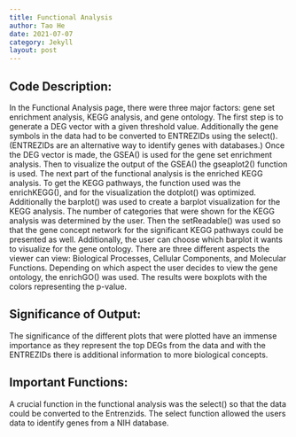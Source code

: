 ```yaml
---
title: Functional Analysis
author: Tao He
date: 2021-07-07
category: Jekyll
layout: post
---
```


## Code Description: 
In the Functional Analysis page, there were three major factors: gene set enrichment analysis, KEGG analysis, and gene ontology. The first step is to generate a DEG vector with a given threshold value. Additionally the gene symbols in the data had to be converted to ENTREZIDs using the select(). (ENTREZIDs are an alternative way to identify genes with databases.) Once the DEG vector is made, the GSEA() is used for the gene set enrichment analysis. Then to visualize the output of the GSEA() the gseaplot2() function is used. The next part of the functional analysis is the enriched KEGG analysis. To get the KEGG pathways, the function used was the enrichKEGG(), and for the visualization the dotplot() was optimized. Additionally the barplot() was used to create a barplot visualization for the KEGG analysis. The number of categories that were shown for the KEGG analysis was determined by the user. Then the setReadable() was used so that the gene concept network for the significant KEGG pathways could be presented as well. Additionally, the user can choose which barplot it wants to visualize for the gene ontology. There are three different aspects the viewer can view: Biological Processes, Cellular Components, and Molecular Functions. Depending on which aspect the user decides to view the gene ontology, the enrichGO() was used. The results were boxplots with the colors representing the p-value. 

## Significance of Output: 
The significance of the different plots that were plotted have an immense importance as they represent the top DEGs from the data and with the ENTREZIDs there is additional information to more biological concepts. 

## Important Functions: 
A crucial function in the functional analysis was the select() so that the data could be converted to the Entrenzids. The select function allowed the users data to identify genes from a NIH database. 
